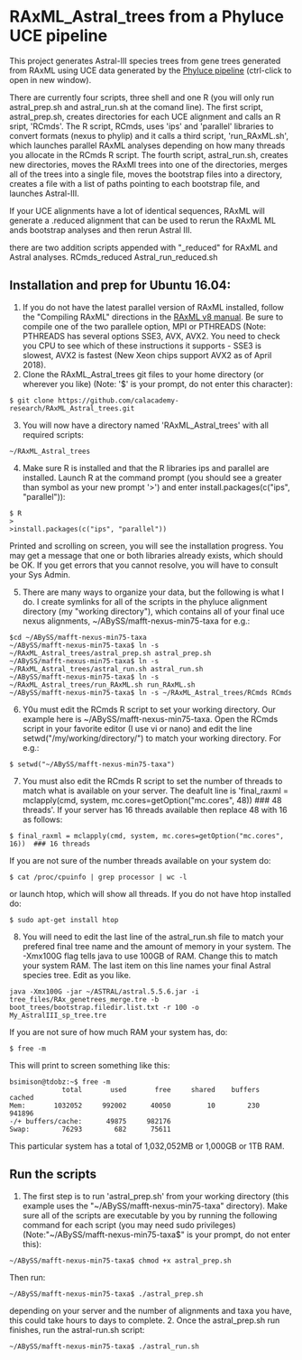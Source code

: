 # RAxML_Astral_trees from a Phyluce UCE pipeline
This project generates Astral-III species trees from gene trees generated from RAxML using UCE data generated by the [Phyluce pipeline](http://phyluce.readthedocs.io/en/latest/tutorial-one.html# "Phyluce phylogeneomics pipeline") (ctrl-click to open in new window).

There are currently four scripts, three shell and one R (you will only run astral_prep.sh and astral_run.sh at the comand line).
The first script, astral_prep.sh, creates directories for each UCE alignment and calls an R sript, 'RCmds'.
The R script, RCmds, uses 'ips' and 'parallel' libraries to convert formats (nexus to phylip) and it calls a third script, 'run_RAxML.sh', which launches parallel RAxML analyses depending on how many threads you allocate in the RCmds R script.
The fourth script, astral_run.sh, creates new directories, moves the RAxMl trees into one of the directories, merges all of the trees into a single file, moves the bootstrap files into a directory, creates a file with a list of paths pointing to each bootstrap file, and launches Astral-III.

If your UCE alignments have a lot of identical sequences, RAxML will generate a .reduced alignment that can be used to rerun the RAxML ML ands bootstrap analyses and then rerun Astral III.

there are two addition scripts appended with "_reduced" for RAxML and Astral analyses.
RCmds_reduced
Astral_run_reduced.sh

## Installation and prep for Ubuntu 16.04:
1. If you do not have the latest parallel version of RAxML installed, follow the "Compiling RAxML" directions in the [RAxML v8 manual](https://sco.h-its.org/exelixis/resource/download/NewManual.pdf). Be sure to compile one of the two parallele option, MPI or PTHREADS (Note: PTHREADS has several options SSE3, AVX, AVX2. You need to check you CPU to see which of these instructions it supports - SSE3 is slowest, AVX2 is fastest (New Xeon chips support AVX2 as of April 2018).
2. Clone the RAxML_Astral_trees git files to your home directory (or wherever you like) (Note: '$' is your prompt, do not enter this character):

``` 
$ git clone https://github.com/calacademy-research/RAxML_Astral_trees.git
```
3. You will now have a directory named 'RAxML_Astral_trees' with all required scripts:
```
~/RAxML_Astral_trees
```
4. Make sure R is installed and that the R libraries ips and parallel are installed. Launch R at the command prompt (you should see a greater than symbol as your new prompt '>') and enter install.packages(c("ips", "parallel")):
```
$ R
>
>install.packages(c("ips", "parallel"))
```
Printed and scrolling on screen, you will see the installation progress. You may get a message that one or both libraries already exists, which should be OK. If you get errors that you cannot resolve, you will have to consult your Sys Admin.

5. There are many ways to organize your data, but the following is what I do. I create symlinks for all of the scripts in the phyluce alignment directory (my "working directory"), which contains all of your final uce nexus alignments, ~/ABySS/mafft-nexus-min75-taxa for e.g.:
```
$cd ~/ABySS/mafft-nexus-min75-taxa
~/ABySS/mafft-nexus-min75-taxa$ ln -s ~/RAxML_Astral_trees/astral_prep.sh astral_prep.sh
~/ABySS/mafft-nexus-min75-taxa$ ln -s ~/RAxML_Astral_trees/astral_run.sh astral_run.sh
~/ABySS/mafft-nexus-min75-taxa$ ln -s ~/RAxML_Astral_trees/run_RAxML.sh run_RAxML.sh
~/ABySS/mafft-nexus-min75-taxa$ ln -s ~/RAxML_Astral_trees/RCmds RCmds
```
6. Y0u must edit the RCmds R script to set your working directory. Our example here is ~/ABySS/mafft-nexus-min75-taxa. Open the RCmds script in your favorite editor (I use vi or nano) and edit the line setwd("/my/working/directory/") to match your working directory. For e.g.:
```
$ setwd("~/ABySS/mafft-nexus-min75-taxa")
```
7. You must also edit the RCmds R script to set the number of threads to match what is available on your server. The deafult line is 'final_raxml = mclapply(cmd, system, mc.cores=getOption("mc.cores", 48))  ### 48 threads'. If your server has 16 threads available then replace 48 with 16 as follows:
```
$ final_raxml = mclapply(cmd, system, mc.cores=getOption("mc.cores", 16))  ### 16 threads
```
If you are not sure of the number threads available on your system do:
```
$ cat /proc/cpuinfo | grep processor | wc -l
```
or launch htop, which will show all threads. If you do not have htop installed do:
```
$ sudo apt-get install htop
```
8. You will need to edit the last line of the astral_run.sh file to match your prefered final tree name and the amount of memory in your system. The -Xmx100G flag tells java to use 100GB of RAM. Change this to match your system RAM. The last item on this line names your final Astral species tree. Edit as you like.
```
java -Xmx100G -jar ~/ASTRAL/astral.5.5.6.jar -i tree_files/RAx_genetrees_merge.tre -b boot_trees/bootstrap.filedir.list.txt -r 100 -o My_AstralIII_sp_tree.tre

```
If you are not sure of how much RAM your system has, do:
```
$ free -m
```
This will print to screen something like this:
```
bsimison@tdobz:~$ free -m
             total       used       free     shared    buffers     cached
Mem:       1032052     992002      40050         10        230     941896
-/+ buffers/cache:      49875     982176
Swap:        76293        682      75611
```
This particular system has a total of 1,032,052MB or 1,000GB or 1TB RAM.

## Run the scripts
1. The first step is to run 'astral_prep.sh' from your working directory (this example uses the "\~/ABySS/mafft-nexus-min75-taxa" directory). Make sure all of the scripts are executable by you by running the following command for each script (you may need sudo privileges) (Note:"\~/ABySS/mafft-nexus-min75-taxa$" is your prompt, do not enter this):
```
~/ABySS/mafft-nexus-min75-taxa$ chmod +x astral_prep.sh
```
Then run:
```
~/ABySS/mafft-nexus-min75-taxa$ ./astral_prep.sh
```
depending on your server and the number of alignments and taxa you have, this could take hours to days to complete.
2. Once the astral_prep.sh run finishes, run the astral-run.sh script:
```
~/ABySS/mafft-nexus-min75-taxa$ ./astral_run.sh
```
